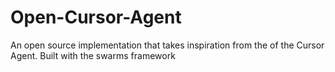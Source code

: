 # Open-Cursor-Agent
An open source implementation that takes inspiration from the of the Cursor Agent. Built with the swarms framework
